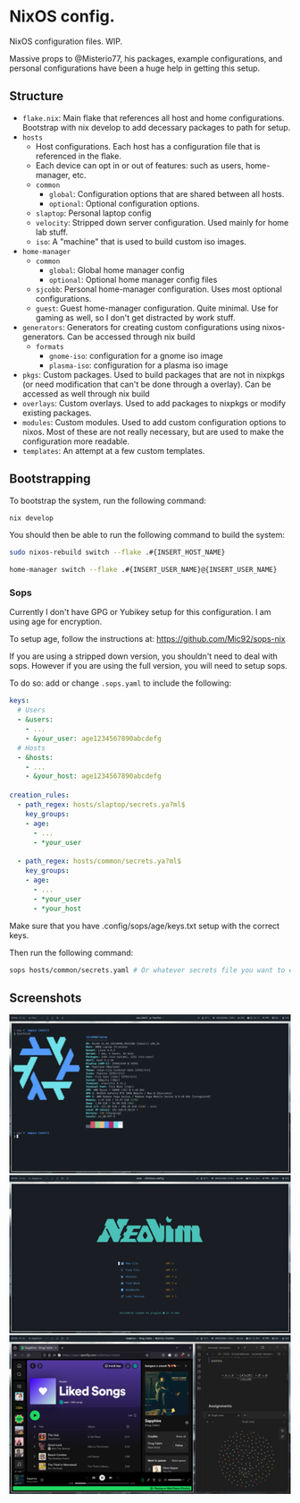 # NixOS config.

NixOS configuration files. WIP.

Massive props to @Misterio77, his packages, example configurations, and personal configurations have been a huge help in getting this setup.

## Structure

- `flake.nix`: Main flake that references all host and home configurations. Bootstrap with nix develop to add decessary packages to path for setup.
- `hosts`
  - Host configurations. Each host has a configuration file that is referenced in the flake.
  - Each device can opt in or out of features: such as users, home-manager, etc.
  - `common`
    - `global`: Configuration options that are shared between all hosts.
    - `optional`: Optional configuration options.
  - `slaptop`: Personal laptop config
  - `velocity`: Stripped down server configuration. Used mainly for home lab stuff.
  - `iso`: A "machine" that is used to build custom iso images.
- `home-manager`
  - `common`
    - `global`: Global home manager config
    - `optional`: Optional home manager config files
  - `sjcobb`: Personal home-manager configuration. Uses most optional configurations.
  - `guest`: Guest home-manager configuration. Quite minimal. Use for gaming as well, so I don't get distracted by work stuff.
- `generators`: Generators for creating custom configurations using nixos-generators. Can be accessed through nix build
  - `formats`
    - `gnome-iso`: configuration for a gnome iso image
    - `plasma-iso`: configuration for a plasma iso image
- `pkgs`: Custom packages. Used to build packages that are not in nixpkgs (or need modification that can't be done through a overlay). Can be accessed as well through nix build
- `overlays`: Custom overlays. Used to add packages to nixpkgs or modify existing packages.
- `modules`: Custom modules. Used to add custom configuration options to nixos. Most of these are not really necessary, but are used to make the configuration more readable.
- `templates`: An attempt at a few custom templates.

## Bootstrapping

To bootstrap the system, run the following command:

```bash
nix develop
```

You should then be able to run the following command to build the system:

```bash
sudo nixos-rebuild switch --flake .#{INSERT_HOST_NAME}
```

```bash
home-manager switch --flake .#{INSERT_USER_NAME}@{INSERT_USER_NAME}
```

### Sops

Currently I don't have GPG or Yubikey setup for this configuration. I am using age for encryption.

To setup age, follow the instructions at: https://github.com/Mic92/sops-nix

If you are using a stripped down version, you shouldn't need to deal with sops. However if you are using the full version, you will need to setup sops.

To do so: add or change `.sops.yaml` to include the following:

```yaml
keys:
  # Users
  - &users:
    - ...
    - &your_user: age1234567890abcdefg
  # Hosts
  - &hosts:
    - ...
    - &your_host: age1234567890abcdefg

creation_rules:
  - path_regex: hosts/slaptop/secrets.ya?ml$
    key_groups:
    - age:
      - ...
      - *your_user

  - path_regex: hosts/common/secrets.ya?ml$
    key_groups:
    - age:
      - ...
      - *your_user
      - *your_host
```

Make sure that you have .config/sops/age/keys.txt setup with the correct keys.

Then run the following command:

```bash
sops hosts/common/secrets.yaml # Or whatever secrets file you want to edit or create
```

## Screenshots

![fetch](.github/assets/screenshot_1.png)
![neovim](.github/assets/screenshot_2.png)
![obsidian](.github/assets/screenshot_3.png)
